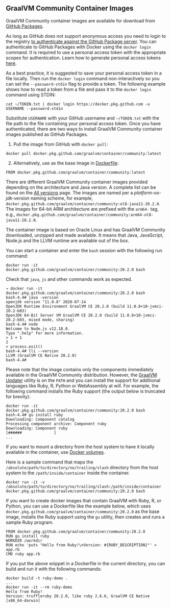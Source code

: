## GraalVM Community Container Images

GraalVM Community container images are available for download from [GitHub Packages](https://github.com/graalvm/container/packages/237037).

As long as GitHub does not support anonymous access you need to login to the registry [to authenticate against the GitHub Package server](https://help.github.com/en/packages/using-github-packages-with-your-projects-ecosystem/configuring-docker-for-use-with-github-packages).
You can authenticate to GitHub Packages with Docker using the `docker login`
command. It is required to use a personal access token with the appropriate
scopes for authentication. Learn how to generate personal access tokens [here](https://help.github.com/en/github/authenticating-to-github/creating-a-personal-access-token-for-the-command-line).

As a best practice, it is suggested to save your
personal access token in a file locally. Then run the `docker login` command non-interactively so you can set the `--password-stdin` flag to
provide a token. The following example shows how to read a token from a file and
pass it to the `docker login` command using STDIN:
```shell
cat ~/TOKEN.txt | docker login https://docker.pkg.github.com -u USERNAME --password-stdin
```
Substitute `USERNAME` with your GitHub username and `~/TOKEN.txt` with the file
path to the file containing your personal access token. Once you have
authenticated, there are two ways to install GraalVM Community container images
published as GitHub Packages.

1. Pull the image from GitHub with `docker pull`:
```shell
docker pull docker.pkg.github.com/graalvm/container/community:latest
```
2. Alternatively, use as the base image in [Dockerfile](https://docs.docker.com/engine/reference/builder/):
```shell
FROM docker.pkg.github.com/graalvm/container/community:latest
```

There are different GraalVM Community container images provided depending on the
architecture and Java version. A complete list can be found on the [All versions](https://github.com/graalvm/container/packages/237037/versions) page. The images are named per a _platform-os-jdk-version_ naming scheme, for example,
`docker.pkg.github.com/graalvm/container/community:ol8-java11-20.2.0`. The
images for 64-bit ARM architecture are prefixed with the `arm64-` tag, e.g.,
`docker.pkg.github.com/graalvm/container/community:arm64-ol8-java11-20.2.0`.

The container image is based on Oracle Linux and has GraalVM Community
downloaded, unzipped and made available. It means that Java, JavaScript, Node.js
and the LLVM runtime are available out of the box.

You can start a container and enter the `bash` session with the following run command:
```shell
docker run -it docker.pkg.github.com/graalvm/container/community:20.2.0 bash
```
Check that `java`, `js` and other commands work as expected.
```shell
→ docker run -it docker.pkg.github.com/graalvm/container/community:20.2.0 bash
bash-4.4# java -version
openjdk version "11.0.8" 2020-07-14
OpenJDK Runtime Environment GraalVM CE 20.2.0 (build 11.0.8+10-jvmci-20.2-b03)
OpenJDK 64-Bit Server VM GraalVM CE 20.2.0 (build 11.0.8+10-jvmci-20.2-b03, mixed mode, sharing)
bash-4.4# node
Welcome to Node.js v12.18.0.
Type ".help" for more information.
> 1 + 1
2
> process.exit()
bash-4.4# lli --version
LLVM (GraalVM CE Native 20.2.0)
bash-4.4#
```

Please note that the image contains only the components immediately available in the GraalVM Community distribution.
However, the [GraalVM Updater](/reference-manual/graalvm-updater/) utility is on the `PATH` and you can install the support for additional languages like Ruby, R, Python or WebAssembly at will.
For example, the following command installs the Ruby support (the output below is truncated for brevity):

```shell
docker run -it docker.pkg.github.com/graalvm/container/community:20.2.0 bash
bash-4.4# gu install ruby
Downloading: Component catalog
Processing component archive: Component ruby
Downloading: Component ruby
[######              ]
...
```

If you want to mount a directory from the host system to have it locally available in the container,
use [Docker volumes](https://docs.docker.com/storage/volumes/#choose-the--v-or---mount-flag).

Here is a sample command that maps the `/absolute/path/to/directory/no/trailing/slash` directory from the host system to the `/path/inside/container` inside the container.

```shell
docker run -it -v /absolute/path/to/directory/no/trailing/slash:/path/inside/container docker.pkg.github.com/graalvm/container/community:20.2.0 bash
```

If you want to create docker images that contain GraalVM with Ruby, R, or Python, you can use a Dockerfile like the example below, which uses `docker.pkg.github.com/graalvm/container/community:20.2.0` as the base image, installs the Ruby support using the `gu` utility, then creates and runs a sample Ruby program.

```shell
FROM docker.pkg.github.com/graalvm/container/community:20.2.0
RUN gu install ruby
WORKDIR /workdir
RUN echo 'puts "Hello from Ruby!\nVersion: #{RUBY_DESCRIPTION}"' > app.rb
CMD ruby app.rb
```

If you put the above snippet in a Dockerfile in the current directory,
you can build and run it with the following commands:

```shell
docker build -t ruby-demo .
...
docker run -it --rm ruby-demo
Hello from Ruby!
Version: truffleruby 20.2.0, like ruby 2.6.6, GraalVM CE Native [x86_64-darwin]
```
